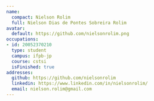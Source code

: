 ```yaml
---
name:
  compact: Nielson Rolim
  full: Nielson Dias de Pontes Sobreira Rolim
avatar:
  default: https://github.com/nielsonrolim.png
occupations:
- id: 20052370210
  type: student
  campus: ifpb-jp
  course: cstsi
  isFinished: true
addresses:
  github: https://github.com/nielsonrolim
  linkedin: https://www.linkedin.com/in/nielsonrolim/
  email: nielson.rolim@gmail.com
---
```

